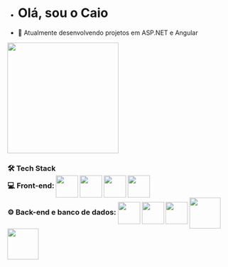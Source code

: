 - <h1> Olá, sou o Caio
- 👀 Atualmente desenvolvendo projetos em ASP.NET e Angular

<div style ="display:inline_block">
      <img height= "250em"  src = "https://github-readme-stats.vercel.app/api?username=Caiopsilvsa"> 
</div> 

<div style ="display:inline_block"> 
   <h3> 🛠 Tech Stack
 <div>
       💻  Front-end:
       <img align ="center" height = "50em" src="https://cdn.jsdelivr.net/gh/devicons/devicon/icons/angularjs/angularjs-plain.svg"/>  
       <img align ="center" height=  "50cm" src="https://cdn.jsdelivr.net/gh/devicons/devicon/icons/react/react-original.svg" />
       <img align ="center" height = "50em" src="https://img.icons8.com/color/48/000000/javascript--v1.png"/>   
       <img align ="center" height = "50em" src="https://img.icons8.com/color/48/000000/typescript.png"/>   
  </div>      
         
  <div>
       ⚙️  Back-end e banco de dados:
        <img align ="center"height="50cm" src="https://cdn.jsdelivr.net/gh/devicons/devicon/icons/dotnetcore/dotnetcore-original.svg" />
        <img align ="center"height="50cm" src="https://cdn.jsdelivr.net/gh/devicons/devicon/icons/csharp/csharp-original.svg" />
        <img align ="center"height="50cm" src="https://cdn.jsdelivr.net/gh/devicons/devicon/icons/nodejs/nodejs-original.svg" />
        <img align ="center"height="70cm" src="https://cdn.jsdelivr.net/gh/devicons/devicon/icons/microsoftsqlserver/microsoftsqlserver-plain-wordmark.svg" />
        <img align ="center"height="70cm" src="https://cdn.jsdelivr.net/gh/devicons/devicon/icons/mysql/mysql-original-wordmark.svg" />
  </div>             
</div> 
